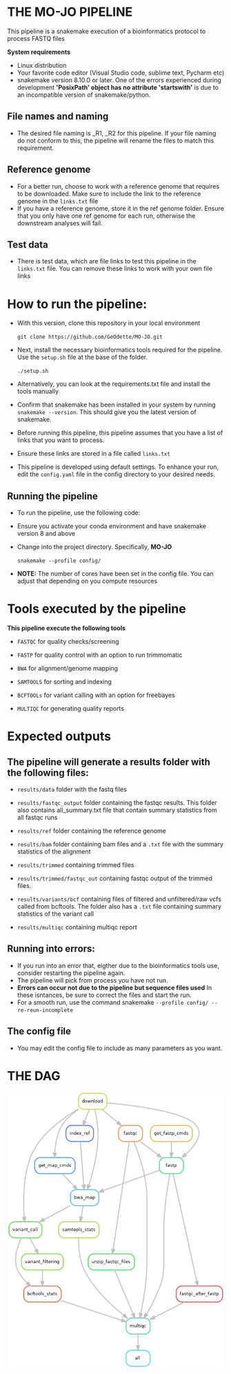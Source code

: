 # THE MO-JO PIPELINE
This pipeline is a snakemake execution of a bioinformatics protocol to process FASTQ files

**System requirements**
- Linux distribution
- Your favorite code editor (Visual Studio code, sublime text, Pycharm etc)
- snakemake version 8.10.0 or later. One of the errors experienced during development 
  **'PosixPath' object has no attribute 'startswith'** is due to an incompatible version of snakemake/python.
## File names and naming
- The desired file naming is _R1, _R2 for this pipeline. If your file naming do not conform to this, 
  the pipeline will rename the files to match this requirement.
## Reference genome
- For a better run, choose to work with a reference genome that requires to be downloaded. Make sure to include the link to the reference genome in the `links.txt` file
- If you have a reference genome, store it in the ref genome folder. Ensure that you only have one ref genome for each run, 
  otherwise the downstream analyses will fail.

## Test data
- There is test data, which are file links to test this pipeline in the `links.txt` file. You can remove these links to work with your own file links
# How to run the pipeline:
- With this version, clone this repository in your local environment

  `git clone https://github.com/GeOdette/MO-JO.git`

- Next, install the necessary bioinformatics tools required for the pipeline. Use the `setup.sh` file at the base of the folder.

  `./setup.sh`

- Alternatively, you can look at the requirements.txt file and install the tools manually
  
- Confirm that snakemake has been installed in your system by running `snakemake --version`. This should give you the latest version of snakemake.
  
- Before running this pipeline, this pipeline assumes that you have a list of links that you want to process.
  
- Ensure these links are stored in a file called `links.txt`
  
- This pipeline is developed using default settings. To enhance your run, edit the `config.yaml` file in the config directory to your desired needs.

## Running the pipeline
- To run the pipeline, use the following code:
- Ensure you activate your conda environment and have snakemake version 8 and above
- Change into the project directory. Specifically, **MO-JO**

  `snakemake --profile config/`

- **NOTE:** The number of cores have been set in the config file. You can adjust that depending on you compute resources

# Tools executed by the pipeline

**This pipeline execute the following tools**

- `FASTQC` for quality checks/screening
  
- `FASTP` for quality control with an option to run trimmomatic
  
- `BWA` for alignment/genome mapping
  
- `SAMTOOLS` for sorting and indexing
  
- `BCFTOOLs` for variant calling with an option for freebayes
  
- `MULTIQC` for generating quality reports

# Expected outputs

## The pipeline will generate a results folder with the following files:

- `results/data` folder with the fastq files
  
- `results/fastqc_output` folder containing the fastqc results. This folder also contains all_summary.txt file that contain summary statistics from all fastqc runs
- `results/ref` folder containing the reference genome
- `results/bam` folder containing bam files and a `.txt` file with the summary statistics of the alignment
- `results/trimmed` containing trimmed files
- `results/trimmed/fastqc_out` containing fastqc output of the trimmed files.
- `results/variants/bcf` containing files of filtered and unfiltered/raw vcfs called from bcftools. The folder also has a `.txt` file containing summary statistics of
  the variant call
- `results/multiqc` containing multiqc report

## Running into errors:
- If you run into an error that, eigther due to the bioinformatics tools use, consider restarting the pipeline again.
- The pipeline will pick from process you have not run. 
- **Errors can occur not due to the pipeline but sequence files used** In these isntances, be sure to correct the files and start the run.
- For a smooth run, use the command snakemake `--profile config/ --re-reun-incomplete`

## The config file
- You may edit the config file to include as many parameters as you want.

# THE DAG
![alt text](dag.png)